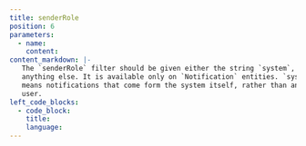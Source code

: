 ```yaml
---
title: senderRole
position: 6
parameters:
  - name:
    content:
content_markdown: |-
   The `senderRole` filter should be given either the string `system`, or,
   anything else. It is available only on `Notification` entities. `system`
   means notifications that come form the system itself, rather than another
   user.
left_code_blocks:
  - code_block:
    title:
    language:
---
```

